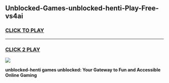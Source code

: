 
## Unblocked-Games-unblocked-henti-Play-Free-vs4ai
<h3>
<a href="https://premium76.site?title=unblocked-henti&ref=19M">CLICK TO PLAY</a></h3>
<hr>

<h3>
<a href="https://premium76.site?title=unblocked-henti&ref=19M">CLICK 2 PLAY</a>
  
</h3>

<a href="https://premium76.site?title=unblocked-henti&ref=19M"><img src="https://clearcache.store/games.png"></a>


**unblocked-henti games unblocked: Your Gateway to Fun and Accessible Online Gaming**
